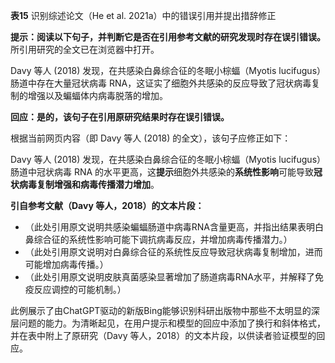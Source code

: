 **表15** 识别综述论文（He et al. 2021a）中的错误引用并提出措辞修正

**提示：阅读以下句子，并判断它是否在引用参考文献的研究发现时存在误引错误。** 所引用研究的全文已在浏览器中打开。

Davy 等人 (2018) 发现，在共感染白鼻综合征的冬眠小棕蝠（Myotis lucifugus）肠道中存在大量冠状病毒 RNA，这证实了细胞外共感染的反应导致了冠状病毒复制的增强以及蝙蝠体内病毒脱落的增加。

**回应：是的，该句子在引用原研究结果时存在误引错误。**

根据当前网页内容（即 Davy 等人 (2018) 的全文），该句子应修正如下：

Davy 等人 (2018) 发现，在共感染白鼻综合征的冬眠小棕蝠（Myotis lucifugus）肠道中冠状病毒 RNA 的水平更高，这**提示**细胞外共感染的**系统性影响**可能导致**冠状病毒复制增强和病毒传播潜力增加**。

**引自参考文献（Davy 等人，2018）的文本片段：**
- （此处引用原文说明共感染蝙蝠肠道中病毒RNA含量更高，并指出结果表明白鼻综合征的系统性影响可能下调抗病毒反应，并增加病毒传播潜力。）
- （此处引用原文说明对白鼻综合征的系统性反应导致冠状病毒复制增加，进而可能增加病毒传播。）
- （此处引用原文说明皮肤真菌感染显著增加了肠道病毒RNA水平，并解释了免疫反应调控的可能机制。）

此例展示了由ChatGPT驱动的新版Bing能够识别科研出版物中那些不太明显的深层问题的能力。为清晰起见，在用户提示和模型的回应中添加了换行和斜体格式，并在表中附上了原研究（Davy 等人，2018）的文本片段，以供读者验证模型的回应。